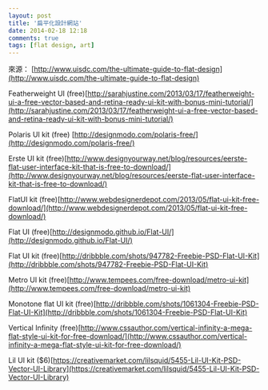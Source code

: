 ```yaml
---
layout: post
title: '扁平化設計網站'
date: 2014-02-18 12:18
comments: true
tags: [flat design, art]
---
```

來源： [http://www.uisdc.com/the-ultimate-guide-to-flat-design](http://www.uisdc.com/the-ultimate-guide-to-flat-design)

Featherweight UI (free)[http://sarahjustine.com/2013/03/17/featherweight-ui-a-free-vector-based-and-retina-ready-ui-kit-with-bonus-mini-tutorial/](http://sarahjustine.com/2013/03/17/featherweight-ui-a-free-vector-based-and-retina-ready-ui-kit-with-bonus-mini-tutorial/)

Polaris UI kit (free)
[http://designmodo.com/polaris-free/](http://designmodo.com/polaris-free/)

Erste UI kit (free)[http://www.designyourway.net/blog/resources/eerste-flat-user-interface-kit-that-is-free-to-download/](http://www.designyourway.net/blog/resources/eerste-flat-user-interface-kit-that-is-free-to-download/)

FlatUI kit (free)[http://www.webdesignerdepot.com/2013/05/flat-ui-kit-free-download/](http://www.webdesignerdepot.com/2013/05/flat-ui-kit-free-download/)

Flat UI (free)[http://designmodo.github.io/Flat-UI/](http://designmodo.github.io/Flat-UI/)

Flat UI kit (free)[http://dribbble.com/shots/947782-Freebie-PSD-Flat-UI-Kit](http://dribbble.com/shots/947782-Freebie-PSD-Flat-UI-Kit)

Metro UI kit (free)[http://www.tempees.com/free-download/metro-ui-kit](http://www.tempees.com/free-download/metro-ui-kit)

Monotone flat UI kit (free)[http://dribbble.com/shots/1061304-Freebie-PSD-Flat-UI-Kit](http://dribbble.com/shots/1061304-Freebie-PSD-Flat-UI-Kit)

Vertical Infinity (free)[http://www.cssauthor.com/vertical-infinity-a-mega-flat-style-ui-kit-for-free-download/](http://www.cssauthor.com/vertical-infinity-a-mega-flat-style-ui-kit-for-free-download/)

Lil UI kit ($6)[https://creativemarket.com/lilsquid/5455-Lil-UI-Kit-PSD-Vector-UI-Library](https://creativemarket.com/lilsquid/5455-Lil-UI-Kit-PSD-Vector-UI-Library)
